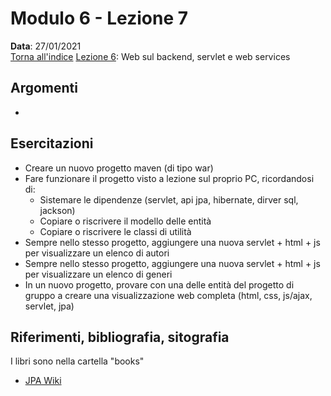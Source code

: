 # Modulo 6 - Lezione 7

__Data__: 27/01/2021  
[Torna all'indice](/README.md)
[Lezione 6](/modulo-06/lezione-6.md): Web sul backend, servlet e web services  

## Argomenti

- 

## Esercitazioni

- Creare un nuovo progetto maven (di tipo war)
- Fare funzionare il progetto visto a lezione sul proprio PC, ricordandosi di:
  - Sistemare le dipendenze (servlet, api jpa, hibernate, dirver sql, jackson)
  - Copiare o riscrivere il modello delle entità
  - Copiare o riscrivere le classi di utilità
- Sempre nello stesso progetto, aggiungere una nuova servlet + html + js per visualizzare un elenco di autori
- Sempre nello stesso progetto, aggiungere una nuova servlet + html + js per visualizzare un elenco di generi
- In un nuovo progetto, provare con una delle entità del progetto di gruppo a creare una visualizzazione web completa (html, css, js/ajax, servlet, jpa)

## Riferimenti, bibliografia, sitografia

I libri sono nella cartella "books"

- [JPA Wiki](https://en.wikibooks.org/wiki/Java_Persistence)

